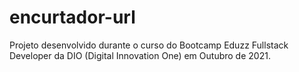# encurtador-url
Projeto desenvolvido durante o curso do Bootcamp Eduzz Fullstack Developer da DIO (Digital Innovation One) em Outubro de 2021.
